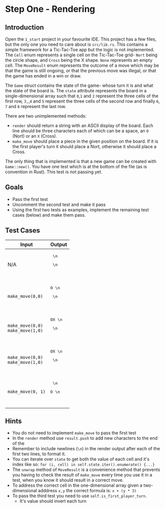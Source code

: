 # Step One - Rendering

## Introduction

Open the `1_start` project in your favourite IDE. This project has a few files, but the only one you need to care about is `src/lib.rs`. This contains a simple framework for a Tic-Tac-Toe app but the logic is not implemented. The `Cell` enum represents a single cell on the Tic-Tac-Toe grid- `Nort` being the circle shape, and `Cross` being the X shape. `None` represents an empty cell. The `MoveResult` enum represents the outcome of a move which may be that the game is still ongoing, or that the previous move was illegal, or that the game has ended in a win or draw.

The `Game` struct contains the state of the game- whose turn it is and what the state of the board is. The `state` attribute represents the board in a single-dimensional array such that `0`,`1` and `2` represent the three cells of the first row, `3,`,`4` and `5` represent the three cells of the second row and finally `6`, `7` and `8` represent the last row.

There are two unimplemented methods:

* `render` should return a string with an ASCII display of the board. Each line should be three characters each of which can be a space, an `O` (Nort) or an `X` (Cross).
* `make_move` should place a piece in the given position on the board. If it is the first player's turn it should place a Nort, otherwise it should place a Cross.

The only thing that is implemented is that a new game can be created with `Game::new()`. You have one test which is at the bottom of the file (as is convention in Rust). This test is not passing yet.

## Goals

* Pass the first test
* Uncomment the second test and make it pass
* Using the first two tests as examples, implement the remaining test cases (below) and make them pass.


## Test Cases

| Input                                 | Output                                            |
|---------------------------------------|---------------------------------------------------|
| N/A                                   | <pre>   \n</pre><pre>   \n   </pre><pre>   </pre> |
| `make_move(0,0)`                      | <pre>O  \n</pre><pre>   \n   </pre><pre>   </pre> |
| `make_move(0,0)`<br/>`make_move(1,0)` | <pre>OX \n</pre><pre>   \n   </pre><pre>   </pre> |
| `make_move(0,0)`<br/>`make_move(1,0)` | <pre>OX \n</pre><pre>   \n   </pre><pre>   </pre> |
| `make_move(0, 1)`                     | <pre>   \n</pre><pre>O  \n   </pre><pre>   </pre> |

## Hints

* You do not need to implement `make_move` to pass the first test
* In the `render` method use `result.push` to add new characters to the end of the
* Remember to include newlines (`\n`) in the render output after each of the first two lines, to format it.
* You can iterate over `state` to get both the value of each cell and it's index like so: `for (i, cell) in self.state.iter().enumerate() {...}`
* The `unwrap` method of `MoveResult` is a convenience method that prevents you having to check the result of `make_move` every time you use it in a test, when you know it should result in a correct move.
* To address the correct cell in the one-dimensional array given a two-dimensional adddress `x,y` the correct formula is: `x + (y * 3)`
* To pass the third test you need to use `self.is_first_player_turn`.
  * It's value should invert each turn